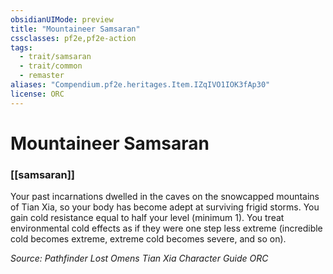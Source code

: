 ```yaml
---
obsidianUIMode: preview
title: "Mountaineer Samsaran"
cssclasses: pf2e,pf2e-action
tags:
  - trait/samsaran
  - trait/common
  - remaster
aliases: "Compendium.pf2e.heritages.Item.IZqIVO1IOK3fAp30"
license: ORC
---
```

# Mountaineer Samsaran

### [[samsaran]]






Your past incarnations dwelled in the caves on the snowcapped mountains of Tian Xia, so your body has become adept at surviving frigid storms. You gain cold resistance equal to half your level (minimum 1). You treat environmental cold effects as if they were one step less extreme (incredible cold becomes extreme, extreme cold becomes severe, and so on).

*Source: Pathfinder Lost Omens Tian Xia Character Guide*
*ORC*